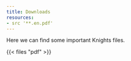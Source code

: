 ```yaml
---
title: Downloads
resources:
- src '**.en.pdf'
---
```


Here we can find some important Knights files.

{{< files "pdf" >}}
